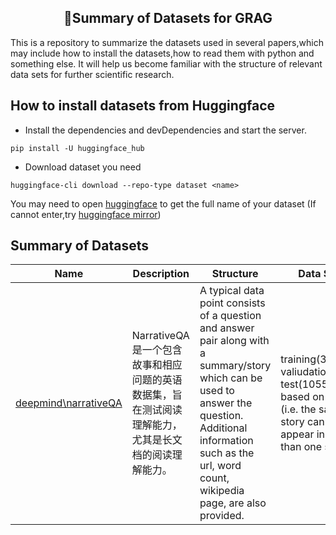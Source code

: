 <center><h2>📢Summary of Datasets for GRAG</h2></center>
This is a repository to summarize the datasets used in several papers,which may include how to install the datasets,how to read them with python and something else. It will help us become familiar with the structure of relevant data sets for further scientific research.

## How to install datasets from Huggingface

- Install the dependencies and devDependencies and start the server.

```
pip install -U huggingface_hub
```

- Download dataset you need

```
huggingface-cli download --repo-type dataset <name>
```

You may need to open [huggingface](https://huggingface.co/) to get the full name of your dataset
(If cannot enter,try [huggingface mirror](https://hf-mirror.com/))

## Summary of Datasets
| Name      | Description | Structure | Data Splits |
| ----------- | ----------- | ----------|---|
| [deepmind\narrativeQA](https://github.com/deepmind/narrativeqa)      | NarrativeQA 是一个包含故事和相应问题的英语数据集，旨在测试阅读理解能力，尤其是长文档的阅读理解能力。       |A typical data point consists of a question and answer pair along with a summary/story which can be used to answer the question. Additional information such as the url, word count, wikipedia page, are also provided.|training(32747), valiudation(3461),  test(10557)  based on story (i.e. the same story cannot appear in more than one split)|
